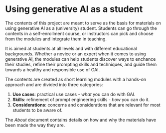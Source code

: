 # Using generative AI as a student

The contents of this project are meant to serve as the basis for materials on using generative AI as a (university) student. Students can go through the contents in a self-enrollment course, or instructors can pick and choose from the modules and integrate them in teaching. 

It is aimed at students at all levels and with different educational backgrounds. Whether a novice or an expert when it comes to using generative AI, the modules can help students discover ways to enchance their studies, refine their prompting skills and techniques, and guide them towards a healthy and responsible use of GAI.

The contents are created as short learning modules with a hands-on approach and are divided into three categories:
1. **Use cases**: practical use cases - _what_ you can do with GAI.
1. **Skills**: refinement of prompt engineering skills  - _how_ you can do it.
1. **Considerations**: concerns and considerations that are relevant for most students to be aware of.

The _About_ document contains details on how and why the materials have been made the way they are.
